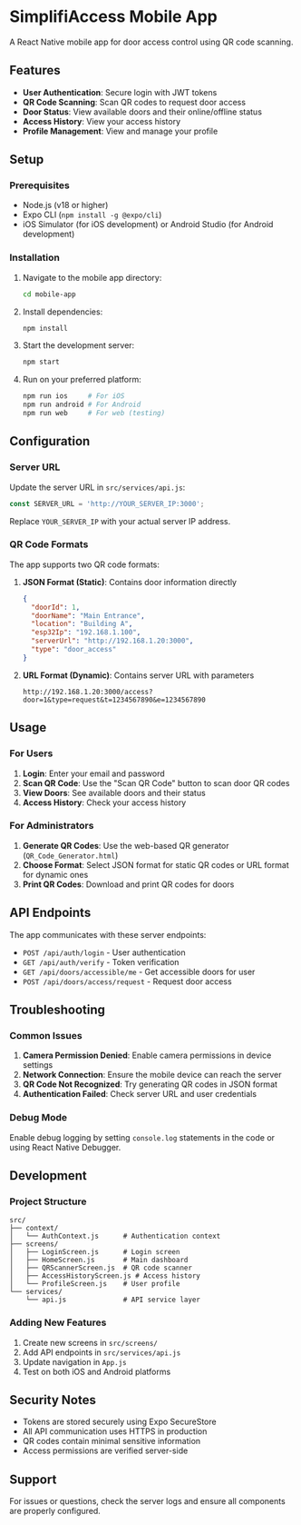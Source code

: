 # SimplifiAccess Mobile App

A React Native mobile app for door access control using QR code scanning.

## Features

- **User Authentication**: Secure login with JWT tokens
- **QR Code Scanning**: Scan QR codes to request door access
- **Door Status**: View available doors and their online/offline status
- **Access History**: View your access history
- **Profile Management**: View and manage your profile

## Setup

### Prerequisites

- Node.js (v18 or higher)
- Expo CLI (`npm install -g @expo/cli`)
- iOS Simulator (for iOS development) or Android Studio (for Android development)

### Installation

1. Navigate to the mobile app directory:
   ```bash
   cd mobile-app
   ```

2. Install dependencies:
   ```bash
   npm install
   ```

3. Start the development server:
   ```bash
   npm start
   ```

4. Run on your preferred platform:
   ```bash
   npm run ios     # For iOS
   npm run android # For Android
   npm run web     # For web (testing)
   ```

## Configuration

### Server URL

Update the server URL in `src/services/api.js`:

```javascript
const SERVER_URL = 'http://YOUR_SERVER_IP:3000';
```

Replace `YOUR_SERVER_IP` with your actual server IP address.

### QR Code Formats

The app supports two QR code formats:

1. **JSON Format (Static)**: Contains door information directly
   ```json
   {
     "doorId": 1,
     "doorName": "Main Entrance",
     "location": "Building A",
     "esp32Ip": "192.168.1.100",
     "serverUrl": "http://192.168.1.20:3000",
     "type": "door_access"
   }
   ```

2. **URL Format (Dynamic)**: Contains server URL with parameters
   ```
   http://192.168.1.20:3000/access?door=1&type=request&t=1234567890&e=1234567890
   ```

## Usage

### For Users

1. **Login**: Enter your email and password
2. **Scan QR Code**: Use the "Scan QR Code" button to scan door QR codes
3. **View Doors**: See available doors and their status
4. **Access History**: Check your access history

### For Administrators

1. **Generate QR Codes**: Use the web-based QR generator (`QR_Code_Generator.html`)
2. **Choose Format**: Select JSON format for static QR codes or URL format for dynamic ones
3. **Print QR Codes**: Download and print QR codes for doors

## API Endpoints

The app communicates with these server endpoints:

- `POST /api/auth/login` - User authentication
- `GET /api/auth/verify` - Token verification
- `GET /api/doors/accessible/me` - Get accessible doors for user
- `POST /api/doors/access/request` - Request door access

## Troubleshooting

### Common Issues

1. **Camera Permission Denied**: Enable camera permissions in device settings
2. **Network Connection**: Ensure the mobile device can reach the server
3. **QR Code Not Recognized**: Try generating QR codes in JSON format
4. **Authentication Failed**: Check server URL and user credentials

### Debug Mode

Enable debug logging by setting `console.log` statements in the code or using React Native Debugger.

## Development

### Project Structure

```
src/
├── context/
│   └── AuthContext.js      # Authentication context
├── screens/
│   ├── LoginScreen.js      # Login screen
│   ├── HomeScreen.js       # Main dashboard
│   ├── QRScannerScreen.js  # QR code scanner
│   ├── AccessHistoryScreen.js # Access history
│   └── ProfileScreen.js    # User profile
└── services/
    └── api.js              # API service layer
```

### Adding New Features

1. Create new screens in `src/screens/`
2. Add API endpoints in `src/services/api.js`
3. Update navigation in `App.js`
4. Test on both iOS and Android platforms

## Security Notes

- Tokens are stored securely using Expo SecureStore
- All API communication uses HTTPS in production
- QR codes contain minimal sensitive information
- Access permissions are verified server-side

## Support

For issues or questions, check the server logs and ensure all components are properly configured.